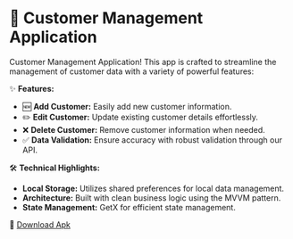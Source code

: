 # 📇 Customer Management Application

 Customer Management Application! This app is crafted to streamline the management of customer data with a variety of powerful features:

✨ **Features:**
- 🆕 **Add Customer:** Easily add new customer information.
- ✏️ **Edit Customer:** Update existing customer details effortlessly.
- ❌ **Delete Customer:** Remove customer information when needed.
- ✅ **Data Validation:** Ensure accuracy with robust validation through our API.

🛠️ **Technical Highlights:**
- **Local Storage:** Utilizes shared preferences for local data management.
- **Architecture:** Built with clean business logic using the MVVM pattern.
- **State Management:** GetX for efficient state management.

🔗 [Download Apk](https://github.com/ranvirpawar/Customer-Management/releases/tag/1.0.0)
